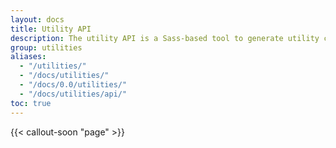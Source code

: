 ```yaml
---
layout: docs
title: Utility API
description: The utility API is a Sass-based tool to generate utility classes.
group: utilities
aliases:
  - "/utilities/"
  - "/docs/utilities/"
  - "/docs/0.0/utilities/"
  - "/docs/utilities/api/"
toc: true
---
```


{{< callout-soon "page" >}}
